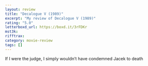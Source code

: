```yaml
---
layout: review
title: "Decalogue V (1989)"
excerpt: "My review of Decalogue V (1989)"
rating: "5.0"
letterboxd_url: https://boxd.it/3rFDKr
mst3k:
rifftrax:
category: movie-review
tags: []
---
```


If I were the judge, I simply wouldn’t have condemned Jacek to death
